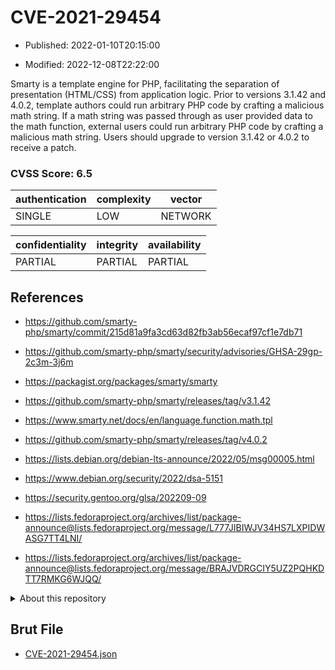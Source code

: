 # CVE-2021-29454

- Published: 2022-01-10T20:15:00

- Modified: 2022-12-08T22:22:00

Smarty is a template engine for PHP, facilitating the separation of presentation (HTML/CSS) from application logic. Prior to versions 3.1.42 and 4.0.2, template authors could run arbitrary PHP code by crafting a malicious math string. If a math string was passed through as user provided data to the math function, external users could run arbitrary PHP code by crafting a malicious math string. Users should upgrade to version 3.1.42 or 4.0.2 to receive a patch.

### CVSS Score: **6.5**

| authentication | complexity | vector |
| --- | --- | --- |
| SINGLE | LOW | NETWORK |

| confidentiality | integrity | availability |
| --- | --- | --- |
| PARTIAL | PARTIAL | PARTIAL |

## References

* https://github.com/smarty-php/smarty/commit/215d81a9fa3cd63d82fb3ab56ecaf97cf1e7db71

* https://github.com/smarty-php/smarty/security/advisories/GHSA-29gp-2c3m-3j6m

* https://packagist.org/packages/smarty/smarty

* https://github.com/smarty-php/smarty/releases/tag/v3.1.42

* https://www.smarty.net/docs/en/language.function.math.tpl

* https://github.com/smarty-php/smarty/releases/tag/v4.0.2

* https://lists.debian.org/debian-lts-announce/2022/05/msg00005.html

* https://www.debian.org/security/2022/dsa-5151

* https://security.gentoo.org/glsa/202209-09

* https://lists.fedoraproject.org/archives/list/package-announce@lists.fedoraproject.org/message/L777JIBIWJV34HS7LXPIDWASG7TT4LNI/

* https://lists.fedoraproject.org/archives/list/package-announce@lists.fedoraproject.org/message/BRAJVDRGCIY5UZ2PQHKDTT7RMKG6WJQQ/

<details>
<summary>About this repository</summary> 

  This repository is part of the project [Live Hack CVE](https://github.com/Live-Hack-CVE). Main website can be found [www.live-hack.org](https://www.live-hack.org) 
  
  Made by [Sn0wAlice](https://github.com/Sn0wAlice) for the people that care about security and need to have a feed of the latest CVEs. Hope you enjoy it, don't forget to star the repo and follow me on [Twitter](https://twitter.com/Sn0wAlice) and [Github](https://github.com/Sn0wAlice). And that is my [personnal website](https://www.alice-snow.me/)

  - [Home Page](https://github.com/Live-Hack-CVE)
  - [Framework](https://github.com/Live-Hack-CVE/cve-framework)
  - [CVE database](https://github.com/Live-Hack-CVE/full_database)
  - [Changelog](https://github.com/Live-Hack-CVE/Changelog)
</details>

## Brut File

* [CVE-2021-29454.json](https://raw.githubusercontent.com/Live-Hack-CVE/full_database/main/cves/2021/CVE-2021-29454.json)

